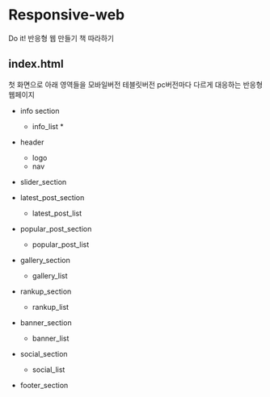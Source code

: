 # Responsive-web

Do it! 반응형 웹 만들기 책 따라하기

## index.html

첫 화면으로 아래 영역들을 모바일버전 테블릿버전 pc버전마다 다르게 대응하는 반응형 웹페이지

* info section
    * info_list
        * 
* header
    * logo
    * nav
* slider_section

* latest_post_section
    * latest_post_list
* popular_post_section
    * popular_post_list
* gallery_section
    * gallery_list
* rankup_section
    * rankup_list
* banner_section
    * banner_list
* social_section
    * social_list
* footer_section
